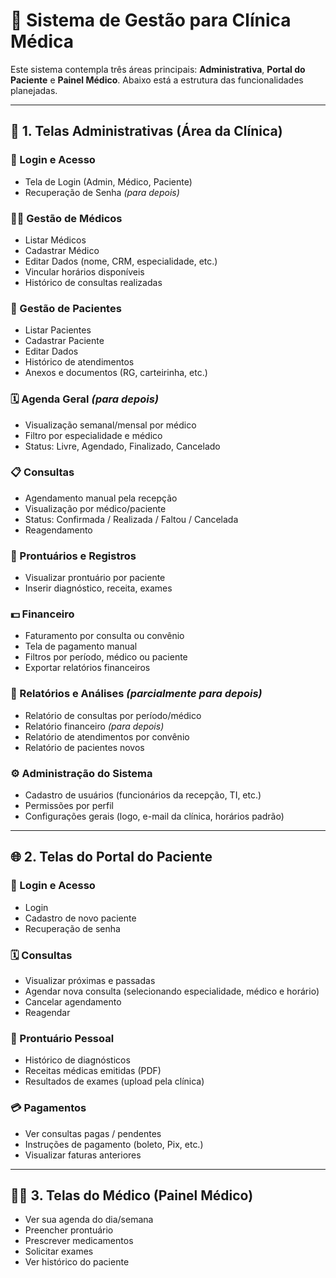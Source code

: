 # 🏥 Sistema de Gestão para Clínica Médica

Este sistema contempla três áreas principais: **Administrativa**, **Portal do Paciente** e **Painel Médico**. Abaixo está a estrutura das funcionalidades planejadas.

---

## 🔧 1. Telas Administrativas (Área da Clínica)

### 🔐 Login e Acesso
- Tela de Login (Admin, Médico, Paciente)
- Recuperação de Senha *(para depois)*

### 🧑‍⚕️ Gestão de Médicos
- Listar Médicos
- Cadastrar Médico
- Editar Dados (nome, CRM, especialidade, etc.)
- Vincular horários disponíveis
- Histórico de consultas realizadas

### 👤 Gestão de Pacientes
- Listar Pacientes
- Cadastrar Paciente
- Editar Dados
- Histórico de atendimentos
- Anexos e documentos (RG, carteirinha, etc.)

### 🗓️ Agenda Geral *(para depois)*
- Visualização semanal/mensal por médico
- Filtro por especialidade e médico
- Status: Livre, Agendado, Finalizado, Cancelado

### 📋 Consultas
- Agendamento manual pela recepção
- Visualização por médico/paciente
- Status: Confirmada / Realizada / Faltou / Cancelada
- Reagendamento

### 🧾 Prontuários e Registros
- Visualizar prontuário por paciente
- Inserir diagnóstico, receita, exames

### 💵 Financeiro
- Faturamento por consulta ou convênio
- Tela de pagamento manual
- Filtros por período, médico ou paciente
- Exportar relatórios financeiros

### 🧠 Relatórios e Análises *(parcialmente para depois)*
- Relatório de consultas por período/médico
- Relatório financeiro *(para depois)*
- Relatório de atendimentos por convênio
- Relatório de pacientes novos

### ⚙️ Administração do Sistema
- Cadastro de usuários (funcionários da recepção, TI, etc.)
- Permissões por perfil
- Configurações gerais (logo, e-mail da clínica, horários padrão)

---

## 🌐 2. Telas do Portal do Paciente

### 🔐 Login e Acesso
- Login
- Cadastro de novo paciente
- Recuperação de senha

### 🗓️ Consultas
- Visualizar próximas e passadas
- Agendar nova consulta (selecionando especialidade, médico e horário)
- Cancelar agendamento
- Reagendar

### 📁 Prontuário Pessoal
- Histórico de diagnósticos
- Receitas médicas emitidas (PDF)
- Resultados de exames (upload pela clínica)

### 💳 Pagamentos
- Ver consultas pagas / pendentes
- Instruções de pagamento (boleto, Pix, etc.)
- Visualizar faturas anteriores

---

## 👩‍⚕️ 3. Telas do Médico (Painel Médico)

- Ver sua agenda do dia/semana
- Preencher prontuário
- Prescrever medicamentos
- Solicitar exames
- Ver histórico do paciente
